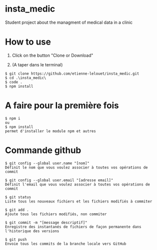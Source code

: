 # insta_medic
Student project about the managment of medical data in a clinic

# How to use

1) Click on the button "Clone or Download" 
   

2) (A taper dans le terminal)

```
$ git clone https://github.com/etienne-lelouet/insta_medic.git
$ cd .\insta_medic\
$ code .
$ npm install
```
# A faire pour la première fois
```
$ npm i 
ou
$ npm install
permet d'installer le module npm et autres
```

# Commande github
```
$ git config --global user.name "[nom]"
Définit le nom que vous voulez associer à toutes vos opérations de commit

$ git config --global user.email "[adresse email]"
Définit l'email que vous voulez associer à toutes vos opérations de commit

$ git status
Liste tous les nouveaux fichiers et les fichiers modifiés à commiter

$ git add .
Ajoute tous les fichiers modifiés, non commiter

$ git commit -m "[message descriptif]"
Enregistre des instantanés de fichiers de façon permanente dans l'historique des versions

$ git push
Envoie tous les commits de la branche locale vers GitHub

```

